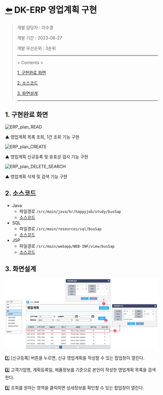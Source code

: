 # [⬅️](../README.md) DK-ERP 영업계획 구현

> 개발 담당자 : 이수경
>
> 개발 기간 : 2023-06-27
>
> 개발 우선순위 : 3순위
>
> ---
>
> < Contents >
>
> [1. 구현완료 화면](#1-구현완료-화면)
>
> [2. 소스코드](#2-소스코드)
>
> [3. 화면설계](#3-화면설계)
>
> ---



## 1. 구현완료 화면

![ERP_plan_READ](https://github.com/code-sum/DK-ERP/assets/106902415/5a9b98f4-861b-427c-8a97-e06cdc057672)

▲ 영업계획 목록 조회, 1건 조회 기능 구현



![ERP_plan_CREATE](https://github.com/code-sum/DK-ERP/assets/106902415/1af34e2e-01f0-4a53-b222-4eeef2f4c75e)

▲ 영업계획 신규등록 및 유효성 검사 기능 구현



![ERP_plan_DELETE_SEARCH](https://github.com/code-sum/DK-ERP/assets/106902415/11c3c7b7-22c3-467c-b5e2-00c9ca511b67)

▲ 영업계획 삭제 및 검색 기능 구현





## 2. 소스코드

- Java
  - 파일경로 `/src/main/java/kr/happyjob/study/busSap`
  - [소스코드](../src/main/java/kr/happyjob/study/busSap)
- SQL
  - 파일경로 `/src/main/resources/sql/busSap`
  - [소스코드](../src/main/resources/sql/busSap)
- JSP
  - 파일경로 `/src/main/webapp/WEB-INF/view/busSap`
  - [소스코드](../src/main/webapp/WEB-INF/view/busSap)





## 3. 화면설계

![Figma_busSap](busSap.assets/Figma_busSap.png)

1️⃣ [신규등록] 버튼을 누르면, 신규 영업계획을 작성할 수 있는 팝업창이 열린다.

2️⃣ 고객기업명, 계획등록일, 제품정보를 기준으로 본인이 작성한 영업계획 목록을 검색한다.

3️⃣ 조회를 원하는 영역을 클릭하면 상세정보를 확인할 수 있는 팝업창이 열린다.

